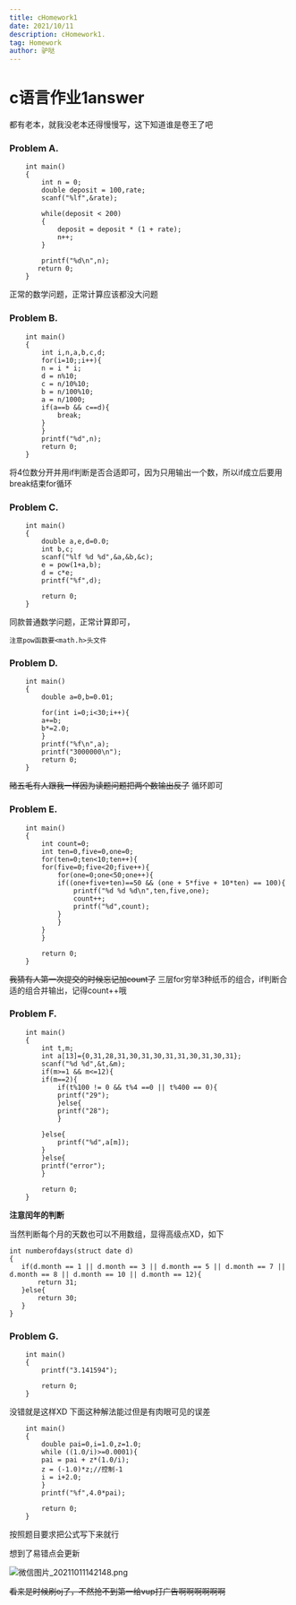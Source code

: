 ```yaml
---
title: cHomework1
date: 2021/10/11
description: cHomework1.
tag: Homework
author: 驴哒
---
```


# c语言作业1answer

都有老本，就我没老本还得慢慢写，这下知道谁是卷王了吧

### Problem A.
```
	int main()
	{
		int n = 0;
		double deposit = 100,rate;
		scanf("%lf",&rate);

		while(deposit < 200)
		{
			deposit = deposit * (1 + rate);
			n++;
		}

		printf("%d\n",n);
	   return 0;
	}
```
正常的数学问题，正常计算应该都没大问题

### Problem B.
```
	int main()
	{
	    int i,n,a,b,c,d;
	    for(i=10;;i++){
		n = i * i;
		d = n%10;
		c = n/10%10;
		b = n/100%10;
		a = n/1000;
		if(a==b && c==d){
		    break;
		}
	    }
	    printf("%d",n);
	    return 0;
	}
```
将4位数分开并用if判断是否合适即可，因为只用输出一个数，所以if成立后要用break结束for循环

### Problem C.
```
	int main()
	{
	    double a,e,d=0.0;
	    int b,c;
	    scanf("%lf %d %d",&a,&b,&c);
	    e = pow(1+a,b);
	    d = c*e;
	    printf("%f",d);

	    return 0;
	}
```
同款普通数学问题，正常计算即可，
```
注意pow函数要<math.h>头文件
```
### Problem D.
```
	int main()
	{
	    double a=0,b=0.01;

	    for(int i=0;i<30;i++){
		a+=b;
		b*=2.0;
	    }
	    printf("%f\n",a);
	    printf("3000000\n");
	    return 0;
	}
```
~~赌五毛有人跟我一样因为读题问题把两个数输出反了~~
循环即可

### Problem E.
```
	int main()
	{
	    int count=0;
	    int ten=0,five=0,one=0;
	    for(ten=0;ten<10;ten++){
		for(five=0;five<20;five++){
		    for(one=0;one<50;one++){
			if((one+five+ten)==50 && (one + 5*five + 10*ten) == 100){
			    printf("%d %d %d\n",ten,five,one);
			    count++;
			    printf("%d",count);
			}
		    }
		}
	    }

	    return 0;
	}
```
~~我猜有人第一次提交的时候忘记加count了~~
三层for穷举3种纸币的组合，if判断合适的组合并输出，记得count++哦

### Problem F.
```
	int main()
	{
	    int t,m;
	    int a[13]={0,31,28,31,30,31,30,31,31,30,31,30,31};
	    scanf("%d %d",&t,&m);
	    if(m>=1 && m<=12){
		if(m==2){
		    if(t%100 != 0 && t%4 ==0 || t%400 == 0){
			printf("29");
		    }else{
			printf("28");
		    }

		}else{
		    printf("%d",a[m]);
		}
	    }else{
		printf("error");
	    }

	    return 0;
	}
```
**注意闰年的判断**

当然判断每个月的天数也可以不用数组，显得高级点XD，如下
```
int numberofdays(struct date d)
{
   if(d.month == 1 || d.month == 3 || d.month == 5 || d.month == 7 || d.month == 8 || d.month == 10 || d.month == 12){
       return 31;
   }else{
       return 30;
   }
}
```
### Problem G.
```
	int main()
	{
		printf("3.141594");

	    return 0;
	}
```
没错就是这样XD
下面这种解法能过但是有肉眼可见的误差
```
	int main()
	{
	    double pai=0,i=1.0,z=1.0;
	    while ((1.0/i)>=0.0001){
		pai = pai + z*(1.0/i);
		z = (-1.0)*z;//控制-1
		i = i+2.0;  
	    }
	    printf("%f",4.0*pai);

	    return 0;
	}
```
按照题目要求把公式写下来就行

想到了易错点会更新

![微信图片_20211011142148.png](https://i.loli.net/2021/10/11/P6wQIOy48NzEl1A.png)

~~看来是时候刷oj了，不然抢不到第一给vup打广告啊啊啊啊啊啊~~

